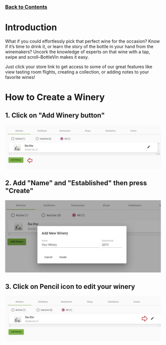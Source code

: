 ### [Back to Contents](articles/content.md)
# Introduction

What if you could effortlessly pick that perfect wine for the occasion? Know if it’s time to drink it, or learn the story of the bottle in your hand from the winemakers? Uncork the knowledge of experts on that wine with a tap, swipe and scroll–BottleVin makes it easy.  

Just click your store link to get access to some of our great features like view tasting room flights, creating a collection, or adding notes to your favorite wines!


# How to Create a Winery

## 1. Click on "Add Winery button"

![](../_media/winery/add-winery-button.jpg)

## 2. Add "Name" and "Established" then press "Create"

![](../_media/winery/add-winery-popup.jpg)

## 3. Click on Pencil icon to edit your winery

![](../_media/winery/pencil-icon.jpg)